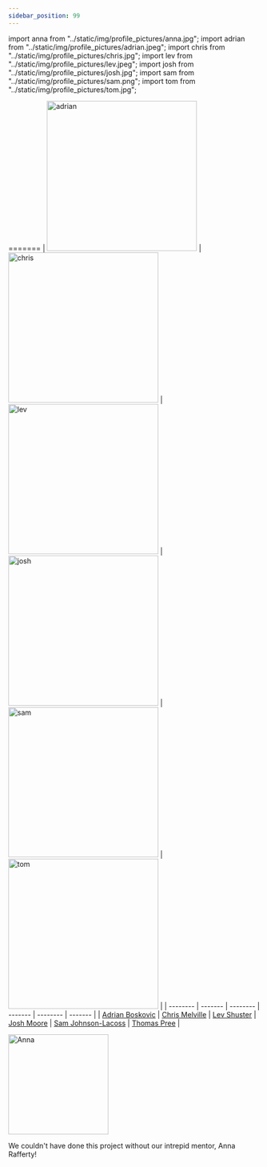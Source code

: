 ```yaml
---
sidebar_position: 99
---
```


import anna from "../static/img/profile_pictures/anna.jpg";
import adrian from "../static/img/profile_pictures/adrian.jpeg";
import chris from "../static/img/profile_pictures/chris.jpg";
import lev from "../static/img/profile_pictures/lev.jpeg";
import josh from "../static/img/profile_pictures/josh.jpg";
import sam from "../static/img/profile_pictures/sam.png";
import tom from "../static/img/profile_pictures/tom.jpg";


=======
| <img src={adrian} alt="adrian" width="300"></img> | <img src={chris} alt="chris" width="300"></img> | <img src={lev} alt="lev" width="300"></img> | <img src={josh} alt="josh" width="300"></img> | <img src={sam} alt="sam" width="300"></img> | <img src={tom} alt="tom" width="300"></img> |
| -------- | ------- | -------- | ------- | -------- | ------- |
| [Adrian Boskovic](https://github.com/boskovica) | [Chris Melville](https://github.com/chrismelville29/Jfrrs) | [Lev Shuster](https://github.com/levshuster) | [Josh Moore](https://learnmoore.org/josh/) | [Sam Johnson-Lacoss](https://github.com/samgjl) | [Thomas Pree](mailto:tomrpree@gmail.com) |

<img src={anna} alt="Anna" width="200"></img>

We couldn't have done this project without our intrepid mentor, Anna Rafferty!
